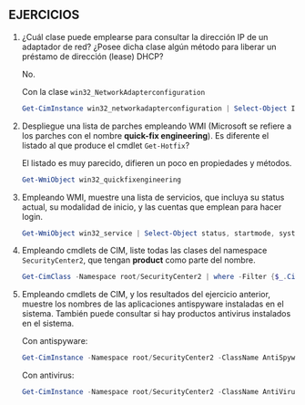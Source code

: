 ## EJERCICIOS
1. ¿Cuál clase puede emplearse para consultar la dirección IP de un adaptador
   de red? ¿Posee dicha clase algún método para liberar un préstamo de
   dirección (lease) DHCP? 
   
   No.
   
   Con la clase ``win32_NetworkAdapterconfiguration``
   ```PowerShell 
   Get-CimInstance win32_networkadapterconfiguration | Select-Object IP 
   ```
   
2. Despliegue una lista de parches empleando WMI (Microsoft se refiere a los
   parches con el nombre **quick-fix engineering**). Es diferente el listado al
   que produce el cmdlet ``Get-Hotfix``? 
   
   El listado es muy parecido, difieren un poco en propiedades y métodos.
   ```PowerShell 
   Get-WmiObject win32_quickfixengineering
   ```
3. Empleando WMI, muestre una lista de servicios, que incluya su status actual,
   su modalidad de inicio, y las cuentas que emplean para hacer login.
   ```PowerShell
   Get-WmiObject win32_service | Select-Object status, startmode, systemname
   ```
   
4. Empleando cmdlets de CIM, liste todas las clases del namespace
   ``SecurityCenter2``, que tengan **product** como parte del nombre.
   ```PowerShell
   Get-CimClass -Namespace root/SecurityCenter2 | where -Filter {$_.CimClassName -like "*product*"}
   ```
   
5. Empleando cmdlets de CIM, y los resultados del ejercicio anterior, muestre
   los nombres de las aplicaciones antispyware instaladas en el sistema.
   También puede consultar si hay productos antivirus instalados en el sistema.
   
   Con antispyware:
   ```PowerShell
   Get-CimInstance -Namespace root/SecurityCenter2 -ClassName AntiSpywareProduct | Select-Object displayName
   ```
   
   Con antivirus:
    ```PowerShell
   Get-CimInstance -Namespace root/SecurityCenter2 -ClassName AntiVirusProduct | Select-Object displayName
   ```
